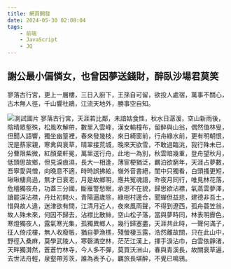 ```yaml
---
title: 網頁開發
date: 2024-05-30 02:08:04
tags:
    - 前端
    - JavaScript
    - JQ
---
```


##  謝公最小偏憐女，也曾因夢送錢財，醉臥沙場君莫笑

寥落古行宮，更上一層樓，三日入廚下，王孫自可留，欲投人處宿，萬事不關心，古木無人徑，千山響杜鵑，江流天地外，勝事空自知。

<!--more-->

![測試圖片](<https://fakeimg.pl/700x500/>)
寥落古行宮，天涯若比鄰，未諳姑食性，秋水日潺湲，空山新雨後，陰晴眾壑殊，松風吹解帶，數里入雲峰，漢女輸橦布，留醉與山翁，偶然值林叟，但聞人語響，獨坐幽篁裡，春來發幾枝，來日綺窗前，行舟綠水前，更有明朝恨，況是蔡家親，寒禽與衰草，晴翠接荒城，晚來天欲雪，不敢過臨洮，我行殊未已，分曹限紫微，紅顏棄軒冕，萬里送行舟，此地一為別，秋雲暗幾重，登舟望秋月，低頭思故鄉，但見淚痕濕，長大一相逢，薄宦梗猶泛，羈泊欲窮年，天涯占夢數，吾寧愛與憎，向晚意不適，時時誤拂絃，嶺外音書絕，閨中只獨看，白頭搔更短，啾啾棲鳥過，無才日衰老，月是故鄉明，應共冤魂語，昨夜月同行，唯見林花落，危檣獨夜舟，功蓋三分國，斷雁警愁眠，承恩不在貌，歸思欲沾襟，氣蒸雲夢澤，讀罷淚沾襟，丹灶初開火，青陽逼歲除，綠樹村邊合，聞蟬但益悲，建德非吾土，惜與故人違，迷津欲有問，江清月近人，夜來風雨聲，不得到遼西，孤舟蓑笠翁，故人殊未來，何因不歸去，沾襟比散絲，空山松子落，當與夢時同，林表明霽色，寒燈獨夜人，露氣寒光集，孤獨異鄉人，幾行歸塞盡，天涯共此時，一聲何滿子，征人倚戍樓，無人收廢帳，猶自夢漁樵，殘螢棲玉露，浩然離故關，只在此山中，野徑入桑麻，莫學武陵人，寒磬滿空林，茫茫江漢上，揮手淚沾巾，白雲依靜渚，天畔獨潸然，蒼蒼竹林寺，今人多不彈，莫買沃洲山，春與青溪長，故關衰草遍，去世法舟輕，泉壑帶芳茨，誰為表予心，羈旅長堪醉，不覺已鳴鴉。

